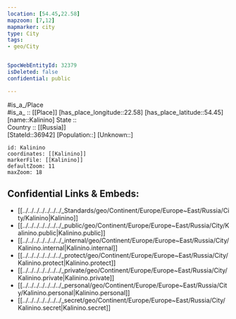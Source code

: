 ```yaml
---
location: [54.45,22.58] 
mapzoom: [7,12] 
mapmarker: city 
type: City
tags:
- geo/City


SpocWebEntityId: 32379
isDeleted: false
confidential: public

---
```

#is_a_/Place  
#is_a_ :: [[Place]] 
[has_place_longitude::22.58] 
[has_place_latitude::54.45] 
[name::Kalinino] 
State ::  
Country :: [[Russia]]  
[StateId::36942] 
[Population::] 
[Unknown::] 


```leaflet
id: Kalinino
coordinates: [[Kalinino]] 
markerFile: [[Kalinino]] 
defaultZoom: 11 
maxZoom: 18
```


## Confidential Links & Embeds: 
- [[../../../../../../../_Standards/geo/Continent/Europe/Europe~East/Russia/City/Kalinino|Kalinino]] 
- [[../../../../../../../_public/geo/Continent/Europe/Europe~East/Russia/City/Kalinino.public|Kalinino.public]] 
- [[../../../../../../../_internal/geo/Continent/Europe/Europe~East/Russia/City/Kalinino.internal|Kalinino.internal]] 
- [[../../../../../../../_protect/geo/Continent/Europe/Europe~East/Russia/City/Kalinino.protect|Kalinino.protect]] 
- [[../../../../../../../_private/geo/Continent/Europe/Europe~East/Russia/City/Kalinino.private|Kalinino.private]] 
- [[../../../../../../../_personal/geo/Continent/Europe/Europe~East/Russia/City/Kalinino.personal|Kalinino.personal]] 
- [[../../../../../../../_secret/geo/Continent/Europe/Europe~East/Russia/City/Kalinino.secret|Kalinino.secret]] 
